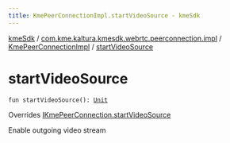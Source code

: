 ```yaml
---
title: KmePeerConnectionImpl.startVideoSource - kmeSdk
---
```


[kmeSdk](../../index.html) / [com.kme.kaltura.kmesdk.webrtc.peerconnection.impl](../index.html) / [KmePeerConnectionImpl](index.html) / [startVideoSource](./start-video-source.html)

# startVideoSource

`fun startVideoSource(): `[`Unit`](https://kotlinlang.org/api/latest/jvm/stdlib/kotlin/-unit/index.html)

Overrides [IKmePeerConnection.startVideoSource](../../com.kme.kaltura.kmesdk.webrtc.peerconnection/-i-kme-peer-connection/start-video-source.html)

Enable outgoing video stream

